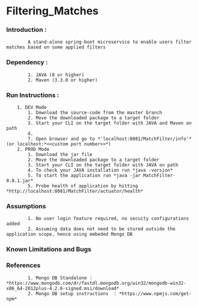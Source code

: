 # Filtering_Matches


### **Introduction :**
			A stand-alone spring-boot microservice to enable users filter matches based on some applied filters

### **Dependency :**
			1. JAVA (8 or higher)
			2. Maven (3.3.0 or higher)
						
### **Run Instructions :**
		1. DEV Mode
			1. Download the source-code from the master branch
			2. Move the downloaded package to a target folder
			3. Start your CLI on the target folder with JAVA and Maven on path
			4. 
			7. Open browser and go to *'localhost:8081/MatchFilter/info'*  (or localhost:*<<custom port number>>*)
		2. PROD Mode
			1. Download the jar file 
			2. Move the downloaded package to a target folder
			3. Start your CLI on the target folder with JAVA on path
			4. To check your JAVA installation run *java -version*
			5. To start the application run *java -jar MatchFilter-0.0.1.jar*
			5. Probe health of application by hitting *http://localhost:8081/MatchFilter/actuator/health*
			
			
### **Assumptions**
			1. No user login feature required, no secuity configurations added
			2. Assuming data does not need to be stored outside the application scope, hence using embeded Mongo DB
			
### **Known Limitations and Bugs**

### **References**
			1. Mongo DB Standalone : *https://www.mongodb.com/dr/fastdl.mongodb.org/win32/mongodb-win32-x86_64-2012plus-4.2.6-signed.msi/download*
			2. Mongo DB setup instructions  : *https://www.npmjs.com/get-npm*

